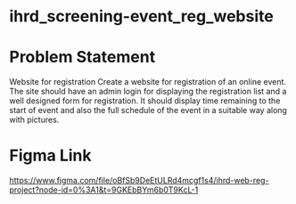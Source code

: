 # ihrd_screening-event_reg_website
# Problem Statement
Website for registration
Create a website for registration of an online event. The site should have an admin login for displaying the registration list and a well designed form for registration.  It should display time remaining to the start of event and also the full schedule of the event in a suitable way along with pictures.

# Figma Link
https://www.figma.com/file/oBfSb9DeEtULRd4mcgf1s4/ihrd-web-reg-project?node-id=0%3A1&t=9GKEbBYm6b0T9KcL-1
